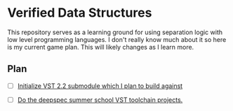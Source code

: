 # Verified Data Structures

This repository serves as a learning ground for using separation logic
with low level programming languages.  I don't really know much about
it so here is my current game plan. This will likely changes as I
learn more.

## Plan

- [ ] [Initialize VST 2.2 submodule which I plan to build against](https://github.com/PrincetonUniversity/VST)
- [ ] [Do the deepspec summer school VST toolchain projects.](https://github.com/DeepSpec/dsss18/tree/master/vc)

